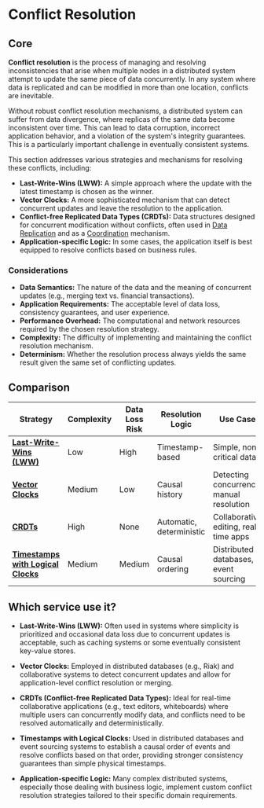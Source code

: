 # Conflict Resolution

## Core

**Conflict resolution** is the process of managing and resolving inconsistencies that arise when multiple nodes in a distributed system attempt to update the same piece of data concurrently. In any system where data is replicated and can be modified in more than one location, conflicts are inevitable.

Without robust conflict resolution mechanisms, a distributed system can suffer from data divergence, where replicas of the same data become inconsistent over time. This can lead to data corruption, incorrect application behavior, and a violation of the system's integrity guarantees. This is a particularly important challenge in eventually consistent systems.

This section addresses various strategies and mechanisms for resolving these conflicts, including:
- **Last-Write-Wins (LWW):** A simple approach where the update with the latest timestamp is chosen as the winner.
- **Vector Clocks:** A more sophisticated mechanism that can detect concurrent updates and leave the resolution to the application.
- **Conflict-free Replicated Data Types (CRDTs):** Data structures designed for concurrent modification without conflicts, often used in [Data Replication](../data-replication/README.md) and as a [Coordination](../coordination/README.md) mechanism.
- **Application-specific Logic:** In some cases, the application itself is best equipped to resolve conflicts based on business rules.

### Considerations

-   **Data Semantics:** The nature of the data and the meaning of concurrent updates (e.g., merging text vs. financial transactions).
-   **Application Requirements:** The acceptable level of data loss, consistency guarantees, and user experience.
-   **Performance Overhead:** The computational and network resources required by the chosen resolution strategy.
-   **Complexity:** The difficulty of implementing and maintaining the conflict resolution mechanism.
-   **Determinism:** Whether the resolution process always yields the same result given the same set of conflicting updates.

## Comparison

| Strategy | Complexity | Data Loss Risk | Resolution Logic | Use Case |
|---|---|---|---|---|
| **[Last-Write-Wins (LWW)](./last-write-wins)** | Low | High | Timestamp-based | Simple, non-critical data |
| **[Vector Clocks](./vector-clocks)** | Medium | Low | Causal history | Detecting concurrency, manual resolution |
| **[CRDTs](./crdts)** | High | None | Automatic, deterministic | Collaborative editing, real-time apps |
| **[Timestamps with Logical Clocks](./timestamps-with-logical-clocks)** | Medium | Medium | Causal ordering | Distributed databases, event sourcing |

## Which service use it?



-   **Last-Write-Wins (LWW):** Often used in systems where simplicity is prioritized and occasional data loss due to concurrent updates is acceptable, such as caching systems or some eventually consistent key-value stores.

-   **Vector Clocks:** Employed in distributed databases (e.g., Riak) and collaborative systems to detect concurrent updates and allow for application-level conflict resolution or merging.

-   **CRDTs (Conflict-free Replicated Data Types):** Ideal for real-time collaborative applications (e.g., text editors, whiteboards) where multiple users can concurrently modify data, and conflicts need to be resolved automatically and deterministically.

-   **Timestamps with Logical Clocks:** Used in distributed databases and event sourcing systems to establish a causal order of events and resolve conflicts based on that order, providing stronger consistency guarantees than simple physical timestamps.

-   **Application-specific Logic:** Many complex distributed systems, especially those dealing with business logic, implement custom conflict resolution strategies tailored to their specific domain requirements.
